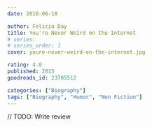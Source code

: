 ```yaml
---
date: 2016-06-18

author: Felicia Day
title: You're Never Weird on the Internet
# series: 
# series_order: 1
cover: youre-never-weird-on-the-internet.jpg

rating: 4.0
published: 2015
goodreads_id: 23705512

categories: ["Biography"]
tags: ["Biography", "Humor", "Non Fiction"]
---
```


// TODO: Write review
